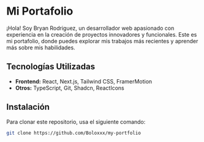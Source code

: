 # Mi Portafolio

¡Hola! Soy Bryan Rodriguez, un desarrollador web apasionado con experiencia en la creación de proyectos innovadores y funcionales. Este es mi portafolio, donde puedes explorar mis trabajos más recientes y aprender más sobre mis habilidades.

## Tecnologías Utilizadas
- **Frontend:** React, Next.js, Tailwind CSS, FramerMotion
- **Otros:** TypeScript, Git, Shadcn, ReactIcons

## Instalación
Para clonar este repositorio, usa el siguiente comando:

```bash
git clone https://github.com/Boloxxx/my-portfolio

